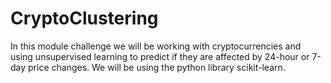 # CryptoClustering

In this module challenge we will be working with cryptocurrencies and using unsupervised learning to predict if they are affected by 24-hour or 7-day price changes. We will be using the python library scikit-learn.
